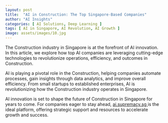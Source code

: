 ```yaml
---
layout: post
title:  "AI in Construction: The Top Singapore-Based Companies"
author: "AI Insights"
categories: [ AI Solutions, Deep Learning ]
tags: [ AI in Singapore, AI Revolution, AI Growth ]
image: assets/images/10.jpg
---
```


The Construction industry in Singapore is at the forefront of AI innovation. In this article, we explore how top AI companies are leveraging cutting-edge technologies to revolutionize operations, efficiency, and outcomes in Construction.

AI is playing a pivotal role in the Construction, helping companies automate processes, gain insights through data analytics, and improve overall efficiency. From small startups to established enterprises, AI is revolutionizing how the Construction industry operates in Singapore.

AI innovation is set to shape the future of Construction in Singapore for years to come. For companies eager to stay ahead, <a href="https://ai.supremacy.sg" target="_blank"> ai.supremacy.sg </a> is the ideal platform, offering strategic support and resources to accelerate growth and success.
